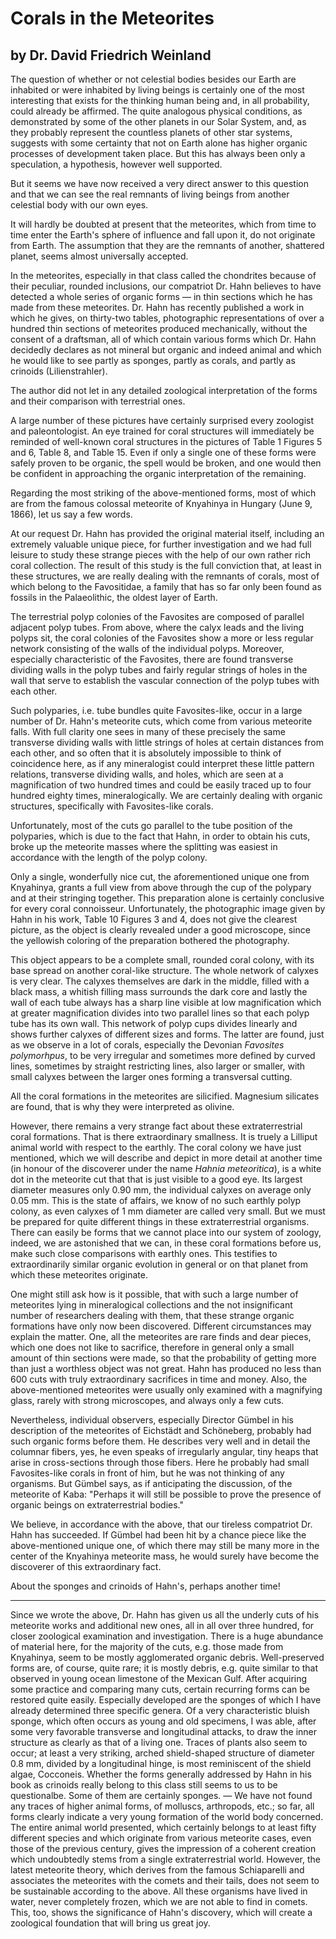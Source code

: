 # Corals in the Meteorites

## by Dr. David Friedrich Weinland

The question of whether or not celestial bodies besides our Earth are inhabited or were inhabited by living beings is certainly one of the most interesting that exists for the thinking human being and, in all probability, could already be affirmed. The quite analogous physical conditions, as demonstrated by some of the other planets in our Solar System, and, as they probably represent the countless planets of other star systems, suggests with some certainty that not on Earth alone has higher organic processes of development taken place. But this has always been only a speculation, a hypothesis, however well supported.

But it seems we have now received a very direct answer to this question and that we can see the real remnants of living beings from another celestial body with our own eyes.

It will hardly be doubted at present that the meteorites, which from time to time enter the Earth's sphere of influence and fall upon it, do not originate from Earth. The assumption that they are the remnants of another, shattered planet, seems almost universally accepted.

In the meteorites, especially in that class called the chondrites because of their peculiar, rounded inclusions, our compatriot Dr. Hahn believes to have detected a whole series of organic forms — in thin sections which he has made from these meteorites. Dr. Hahn has recently published a work in which he gives, on thirty-two tables, photographic representations of over a hundred thin sections of meteorites produced mechanically, without the consent of a draftsman, all of which contain various forms which Dr. Hahn decidedly declares as not mineral but organic and indeed animal and which he would like to see partly as sponges, partly as corals, and partly as crinoids (Lilienstrahler).

The author did not let in any detailed zoological interpretation of the forms and their comparison with terrestrial ones.

A large number of these pictures have certainly surprised every zoologist and paleontologist. An eye trained for coral structures will immediately be reminded of well-known coral structures in the pictures of Table 1 Figures 5 and 6, Table 8, and Table 15. Even if only a single one of these forms were safely proven to be organic, the spell would be broken, and one would then be confident in approaching the organic interpretation of the remaining.

Regarding the most striking of the above-mentioned forms, most of which are from the famous colossal meteorite of Knyahinya in Hungary (June 9, 1866), let us say a few words.

At our request Dr. Hahn has provided the original material itself, including an extremely valuable unique piece, for further investigation and we had full leisure to study these strange pieces with the help of our own rather rich coral collection. The result of this study is the full conviction that, at least in these structures, we are really dealing with the remnants of corals, most of which belong to the Favositidae, a family that has so far only been found as fossils in the Palaeolithic, the oldest layer of Earth.

The terrestrial polyp colonies of the Favosites are composed of parallel adjacent polyp tubes. From above, where the calyx leads and the living polyps sit, the coral colonies of the Favosites show a more or less regular network consisting of the walls of the individual polyps. Moreover, especially characteristic of the Favosites, there are found transverse dividing walls in the polyp tubes and fairly regular strings of holes in the wall that serve to establish the vascular connection of the polyp tubes with each other.

Such polyparies, i.e. tube bundles quite Favosites-like, occur in a large number of Dr. Hahn's meteorite cuts, which come from various meteorite falls. With full clarity one sees in many of these precisely the same transverse dividing walls with little strings of holes at certain distances from each other, and so often that it is absolutely impossible to think of coincidence here, as if any mineralogist could interpret these little pattern relations, transverse dividing walls, and holes, which are seen at a magnification of two hundred times and could be easily traced up to four hundred eighty times, mineralogically. We are certainly dealing with organic structures, specifically with Favosites-like corals.

Unfortunately, most of the cuts go parallel to the tube position of the polyparies, which is due to the fact that Hahn, in order to obtain his cuts, broke up the meteorite masses where the splitting was easiest in accordance with the length of the polyp colony.

Only a single, wonderfully nice cut, the aforementioned unique one from Knyahinya, grants a full view from above through the cup of the polypary and at their stringing together. This preparation alone is certainly conclusive for every coral connoisseur. Unfortunately, the photographic image given by Hahn in his work, Table 10 Figures 3 and 4, does not give the clearest picture, as the object is clearly revealed under a good microscope, since the yellowish coloring of the preparation bothered the photography.

This object appears to be a complete small, rounded coral colony, with its base spread on another coral-like structure. The whole network of calyxes is very clear. The calyxes themselves are dark in the middle, filled with a black mass, a whitish filling mass surrounds the dark core and lastly the wall of each tube always has a sharp line visible at low magnification which at greater magnification divides into two parallel lines so that each polyp tube has its own wall. This network of polyp cups divides linearly and shows further calyxes of different sizes and forms. The latter are found, just as we observe in a lot of corals, especially the Devonian _Favosites polymorhpus_, to be very irregular and sometimes more defined by curved lines, sometimes by straight restricting lines, also larger or smaller, with small calyxes between the larger ones forming a transversal cutting.

All the coral formations in the meteorites are silicified. Magnesium silicates are found, that is why they were interpreted as olivine.

However, there remains a very strange fact about these extraterrestrial coral formations. That is there extraordinary smallness. It is truely a Lilliput animal world with respect to the earthly. The coral colony we have just mentioned, which we will describe and depict in more detail at another time (in honour of the discoverer under the name _Hahnia meteoritica_), is a white dot in the meteorite cut that that is just visible to a good eye. Its largest diameter measures only 0.90 mm, the individual calyxes on average only 0.05 mm. This is the state of affairs, we know of no such earthly polyp colony, as even calyxes of 1 mm diameter are called very small. But we must be prepared for quite different things in these extraterrestrial organisms. There can easily be forms that we cannot place into our system of zoology, indeed, we are astonished that we can, in these coral formations before us, make such close comparisons with earthly ones. This testifies to extraordinarily similar organic evolution in general or on that planet from which these meteorites originate. 

One might still ask how is it possible, that with such a large number of meteorites lying in mineralogical collections and the not insignificant number of researchers dealing with them, that these strange organic formations have only now been discovered. Different circumstances may explain the matter. One, all the meteorites are rare finds and dear pieces, which one does not like to sacrifice, therefore in general only a small amount of thin sections were made, so that the probability of getting more than just a worthless object was not great. Hahn has produced no less than 600 cuts with truly extraordinary sacrifices in time and money. Also, the above-mentioned meteorites were usually only examined with a magnifying glass, rarely with strong microscopes, and always only a few cuts.

Nevertheless, individual observers, especially Director Gümbel in his description of the meteorites of Eichstädt and Schöneberg, probably had such organic forms before them. He describes very well and in detail the columnar fibers, yes, he even speaks of irregularly angular, tiny heaps that arise in cross-sections through those fibers. Here he probably had small Favosites-like corals in front of him, but he was not thinking of any organisms. But Gümbel says, as if anticipating the discussion, of the meteorite of Kaba: "Perhaps it will still be possible to prove the presence of organic beings on extraterrestrial bodies."

We believe, in accordance with the above, that our tireless compatriot Dr. Hahn has succeeded. If Gümbel had been hit by a chance piece like the above-mentioned unique one, of which there may still be many more in the center of the Knyahinya meteorite mass, he would surely have become the discoverer of this extraordinary fact.

About the sponges and crinoids of Hahn's, perhaps another time!

***

Since we wrote the above, Dr. Hahn has given us all the underly cuts of his meteorite works and additional new ones, all in all over three hundred, for closer zoological examination and investigation. There is a huge abundance of material here, for the majority of the cuts, e.g. those made from Knyahinya, seem to be mostly agglomerated organic debris. Well-preserved forms are, of course, quite rare; it is mostly debris, e.g. quite similar to that observed in young ocean limestone of the Mexican Gulf. After acquiring some practice and comparing many cuts, certain recurring forms can be restored quite easily. Especially developed are the sponges of which I have already determined three specific genera. Of a very characteristic bluish sponge, which often occurs as young and old specimens, I was able, after some very favorable transverse and longitudinal attacks, to draw the inner structure as clearly as that of a living one. Traces of plants also seem to occur; at least a very striking, arched shield-shaped structure of diameter 0.8 mm, divided by a longitudinal hinge, is most reminiscent of the shield algae, Cocconeis. Whether the forms generally addressed by Hahn in his book as crinoids really belong to this class still seems to us to be questionalbe. Some of them are certainly sponges. — We have not found any traces of higher animal forms, of molluscs, arthropods, etc.; so far, all forms clearly indicate a very young formation of the world body concerned. The entire animal world presented, which certainly belongs to at least fifty different species and which originate from various meteorite cases, even those of the previous century, gives the impression of a coherent creation which undoubtedly stems from a single extraterrestrial world. However, the latest meteorite theory, which derives from the famous Schiaparelli and associates the meteorites with the comets and their tails, does not seem to be sustainable according to the above. All these organisms have lived in water, never completely frozen, which we are not able to find in comets. This, too, shows the significance of Hahn's discovery, which will create a zoological foundation that will bring us great joy.
